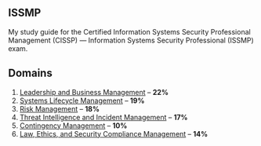 ## ISSMP
My study guide for the Certified Information Systems Security Professional Management (CISSP) — Information Systems Security Professional (ISSMP) exam.

## Domains
1. [Leadership and Business Management](./domain-1/index.md) &ndash; **22%**
2. [Systems Lifecycle Management](./domain-2/index.md) &ndash; **19%**
3. [Risk Management](./domain-3/index.md) &ndash; **18%**
4. [Threat Intelligence and Incident Management](./domain-4/index.md) &ndash; **17%**
5. [Contingency Management](./domain-5/index.md) &ndash; **10%**
6. [Law, Ethics, and Security Compliance Management](./domain-6/index.md) &ndash; **14%**
